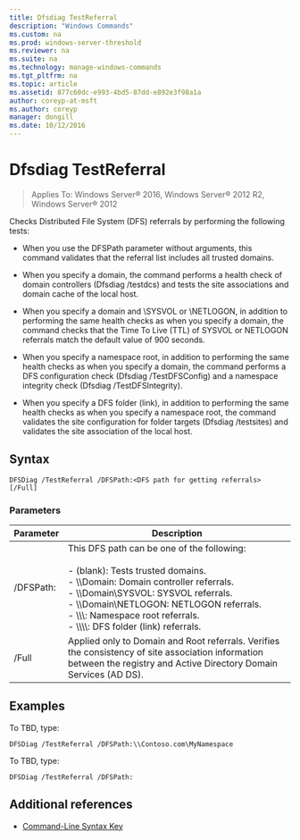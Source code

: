 ```yaml
---
title: Dfsdiag TestReferral
description: "Windows Commands"
ms.custom: na
ms.prod: windows-server-threshold
ms.reviewer: na
ms.suite: na
ms.technology: manage-windows-commands
ms.tgt_pltfrm: na
ms.topic: article
ms.assetid: 877c60dc-e993-4bd5-87dd-e892e3f98a1a
author: coreyp-at-msft
ms.author: coreyp
manager: dongill
ms.date: 10/12/2016
---
```


# Dfsdiag TestReferral

>Applies To: Windows Server&reg; 2016, Windows Server&reg; 2012 R2, Windows Server&reg; 2012

Checks Distributed File System \(DFS\) referrals by performing the following tests:  
  
-   When you use the DFSPath parameter without arguments, this command validates that the referral list includes all trusted domains.  
  
-   When you specify a domain, the command performs a health check of domain controllers \(Dfsdiag \/testdcs\) and tests the site associations and domain cache of the local host.  
  
-   When you specify a domain and \\SYSVOL or \\NETLOGON, in addition to performing the same health checks as when you specify a domain, the command checks that the Time To Live \(TTL\) of SYSVOL or NETLOGON referrals match the default value of 900 seconds.  
  
-   When you specify a namespace root, in addition to performing the same health checks as when you specify a domain, the command performs a DFS configuration check \(Dfsdiag \/TestDFSConfig\) and a namespace integrity check \(Dfsdiag \/TestDFSIntegrity\).  
  
-   When you specify a DFS folder \(link\), in addition to performing the same health checks as when you specify a namespace root, the command validates the site configuration for folder targets \(Dfsdiag \/testsites\) and validates the site association of the local host.  
  
  
  
## Syntax  
  
```  
DFSDiag /TestReferral /DFSPath:<DFS path for getting referrals> [/Full]  
```  
  
### Parameters  
  
|Parameter|Description|  
|-------------|---------------|  
|\/DFSPath:<Path for getting referrals>|This DFS path can be one of the following:<br /><br />-   \(blank\): Tests trusted domains.<br />-   \\\\Domain: Domain controller referrals.<br />-   \\\\Domain\\SYSVOL: SYSVOL referrals.<br />-   \\\\Domain\\NETLOGON: NETLOGON referrals.<br />-   \\\\<Domain or server>\\<Namespace Root>: Namespace root referrals.<br />-   \\\\<Domain or server>\\<Namespace root>\\<DFS folder>: DFS folder \(link\) referrals.|  
|\/Full|Applied only to Domain and Root  referrals. Verifies the consistency of site association information between the registry and Active Directory Domain Services \(AD DS\).|  
  
## <a name="BKMK_Examples"></a>Examples  
To TBD, type:  
  
```  
DFSDiag /TestReferral /DFSPath:\\Contoso.com\MyNamespace  
```  
  
To TBD, type:  
  
```  
DFSDiag /TestReferral /DFSPath:  
```  
  
## Additional references  
  
-   [Command-Line Syntax Key](Command-Line-Syntax-Key.md)  
  

